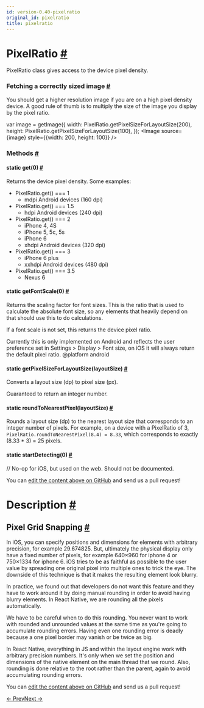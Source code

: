 ```yaml
---
id: version-0.40-pixelratio
original_id: pixelratio
title: pixelratio
---
```

<a id="content"></a><h1><a class="anchor" name="pixelratio"></a>PixelRatio <a class="hash-link" href="docs/pixelratio.html#pixelratio">#</a></h1><div><div><p>PixelRatio class gives access to the device pixel density.</p><h3><a class="anchor" name="fetching-a-correctly-sized-image"></a>Fetching a correctly sized image <a class="hash-link" href="docs/pixelratio.html#fetching-a-correctly-sized-image">#</a></h3><p>You should get a higher resolution image if you are on a high pixel density
device. A good rule of thumb is to multiply the size of the image you display
by the pixel ratio.</p><div class="prism language-javascript"><span class="token keyword">var</span> image <span class="token operator">=</span> <span class="token function">getImage<span class="token punctuation">(</span></span><span class="token punctuation">{</span>
  width<span class="token punctuation">:</span> PixelRatio<span class="token punctuation">.</span><span class="token function">getPixelSizeForLayoutSize<span class="token punctuation">(</span></span><span class="token number">200</span><span class="token punctuation">)</span><span class="token punctuation">,</span>
  height<span class="token punctuation">:</span> PixelRatio<span class="token punctuation">.</span><span class="token function">getPixelSizeForLayoutSize<span class="token punctuation">(</span></span><span class="token number">100</span><span class="token punctuation">)</span><span class="token punctuation">,</span>
<span class="token punctuation">}</span><span class="token punctuation">)</span><span class="token punctuation">;</span>
&lt;Image source<span class="token operator">=</span><span class="token punctuation">{</span>image<span class="token punctuation">}</span> style<span class="token operator">=</span><span class="token punctuation">{</span><span class="token punctuation">{</span>width<span class="token punctuation">:</span> <span class="token number">200</span><span class="token punctuation">,</span> height<span class="token punctuation">:</span> <span class="token number">100</span><span class="token punctuation">}</span><span class="token punctuation">}</span> <span class="token operator">/</span><span class="token operator">&gt;</span></div></div><span><h3><a class="anchor" name="methods"></a>Methods <a class="hash-link" href="docs/pixelratio.html#methods">#</a></h3><div class="props"><div class="prop"><h4 class="methodTitle"><a class="anchor" name="get"></a><span class="methodType">static </span>get<span class="methodType">(0)</span> <a class="hash-link" href="docs/pixelratio.html#get">#</a></h4><div><p>Returns the device pixel density. Some examples:</p><ul><li>PixelRatio.get() === 1<ul><li>mdpi Android devices (160 dpi)</li></ul></li><li>PixelRatio.get() === 1.5<ul><li>hdpi Android devices (240 dpi)</li></ul></li><li>PixelRatio.get() === 2<ul><li>iPhone 4, 4S</li><li>iPhone 5, 5c, 5s</li><li>iPhone 6</li><li>xhdpi Android devices (320 dpi)</li></ul></li><li>PixelRatio.get() === 3<ul><li>iPhone 6 plus</li><li>xxhdpi Android devices (480 dpi)</li></ul></li><li>PixelRatio.get() === 3.5<ul><li>Nexus 6</li></ul></li></ul></div></div><div class="prop"><h4 class="methodTitle"><a class="anchor" name="getfontscale"></a><span class="methodType">static </span>getFontScale<span class="methodType">(0)</span> <a class="hash-link" href="docs/pixelratio.html#getfontscale">#</a></h4><div><p>Returns the scaling factor for font sizes. This is the ratio that is used to calculate the
absolute font size, so any elements that heavily depend on that should use this to do
calculations.</p><p>If a font scale is not set, this returns the device pixel ratio.</p><p>Currently this is only implemented on Android and reflects the user preference set in
Settings &gt; Display &gt; Font size, on iOS it will always return the default pixel ratio.
@platform android</p></div></div><div class="prop"><h4 class="methodTitle"><a class="anchor" name="getpixelsizeforlayoutsize"></a><span class="methodType">static </span>getPixelSizeForLayoutSize<span class="methodType">(layoutSize)</span> <a class="hash-link" href="docs/pixelratio.html#getpixelsizeforlayoutsize">#</a></h4><div><p>Converts a layout size (dp) to pixel size (px).</p><p>Guaranteed to return an integer number.</p></div></div><div class="prop"><h4 class="methodTitle"><a class="anchor" name="roundtonearestpixel"></a><span class="methodType">static </span>roundToNearestPixel<span class="methodType">(layoutSize)</span> <a class="hash-link" href="docs/pixelratio.html#roundtonearestpixel">#</a></h4><div><p>Rounds a layout size (dp) to the nearest layout size that corresponds to
an integer number of pixels. For example, on a device with a PixelRatio
of 3, <code>PixelRatio.roundToNearestPixel(8.4) = 8.33</code>, which corresponds to
exactly (8.33 * 3) = 25 pixels.</p></div></div><div class="prop"><h4 class="methodTitle"><a class="anchor" name="startdetecting"></a><span class="methodType">static </span>startDetecting<span class="methodType">(0)</span> <a class="hash-link" href="docs/pixelratio.html#startdetecting">#</a></h4><div><p>// No-op for iOS, but used on the web. Should not be documented.</p></div></div></div></span></div><p class="edit-page-block">You can <a target="_blank" href="https://github.com/facebook/react-native/blob/master/Libraries/Utilities/PixelRatio.js">edit the content above on GitHub</a> and send us a pull request!</p><div><h1><a class="anchor" name="description"></a>Description <a class="hash-link" href="docs/pixelratio.html#description">#</a></h1><div><h2><a class="anchor" name="pixel-grid-snapping"></a>Pixel Grid Snapping <a class="hash-link" href="docs/pixelratio.html#pixel-grid-snapping">#</a></h2><p>In iOS, you can specify positions and dimensions for elements with arbitrary precision, for example 29.674825. But, ultimately the physical display only have a fixed number of pixels, for example 640×960 for iphone 4 or 750×1334 for iphone 6. iOS tries to be as faithful as possible to the user value by spreading one original pixel into multiple ones to trick the eye. The downside of this technique is that it makes the resulting element look blurry.</p><p>In practice, we found out that developers do not want this feature and they have to work around it by doing manual rounding in order to avoid having blurry elements. In React Native, we are rounding all the pixels automatically.</p><p>We have to be careful when to do this rounding. You never want to work with rounded and unrounded values at the same time as you're going to accumulate rounding errors. Having even one rounding error is deadly because a one pixel border may vanish or be twice as big.</p><p>In React Native, everything in JS and within the layout engine work with arbitrary precision numbers. It's only when we set the position and dimensions of the native element on the main thread that we round. Also, rounding is done relative to the root rather than the parent, again to avoid accumulating rounding errors.</p></div><p class="edit-page-block">You can <a target="_blank" href="https://github.com/facebook/react-native/blob/master/docs/PixelRatio.md">edit the content above on GitHub</a> and send us a pull request!</p></div><div class="docs-prevnext"><a class="docs-prev" href="docs/permissionsandroid.html#content">← Prev</a><a class="docs-next" href="docs/pushnotificationios.html#content">Next →</a></div>
